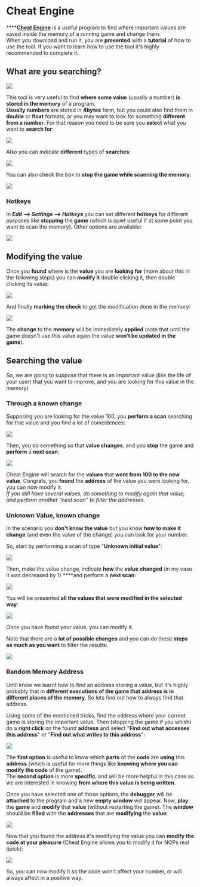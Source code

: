 # Cheat Engine

\*\*\*\*[**Cheat Engine**](https://www.cheatengine.org/downloads.php) is a useful program to find where important values are saved inside the memory of a running game and change them.  
When you download and run it, you are **presented** with a **tutorial** of how to use the tool. If you want to learn how to use the tool it's highly recommended to complete it.

## What are you searching?

![](../../.gitbook/assets/image%20%28595%29.png)

This tool is very useful to find **where some value** \(usually a number\) **is stored in the memory** of a program.  
**Usually numbers** are stored in **4bytes** form, but you could also find them in **double** or **float** formats, or you may want to look for something **different from a number**. For that reason you need to be sure you **select** what you want to **search for**:

![](../../.gitbook/assets/image%20%28594%29.png)

Also you can indicate **different** types of **searches**:

![](../../.gitbook/assets/image%20%28591%29.png)

You can also check the box to **stop the game while scanning the memory**:

![](../../.gitbook/assets/image%20%28592%29.png)

### Hotkeys

In _**Edit --&gt; Settings --&gt; Hotkeys**_ you can set different **hotkeys** for different purposes like **stopping** the **game** \(which is quiet useful if at some point you want to scan the memory\). Other options are available:

![](../../.gitbook/assets/image%20%28587%29.png)

## Modifying the value

Once you **found** where is the **value** you are **looking for** \(more about this in the following steps\) you can **modify it** double clicking it, then double clicking its value:

![](../../.gitbook/assets/image%20%28581%29.png)

And finally **marking the check** to get the modification done in the memory:

![](../../.gitbook/assets/image%20%28582%29.png)

The **change** to the **memory** will be immediately **applied** \(note that until the game doesn't use this value again the value **won't be updated in the game**\).

## Searching the value

So, we are going to suppose that there is an important value \(like the life of your user\) that you want to improve, and you are looking for this value in the memory\)

### Through a known change

Supposing you are looking for the value 100, you **perform a scan** searching for that value and you find a lot of coincidences:

![](../../.gitbook/assets/image%20%28593%29.png)

Then, you do something so that **value changes**, and you **stop** the game and **perform** a **next scan**:

![](../../.gitbook/assets/image%20%28586%29.png)

Cheat Engine will search for the **values** that **went from 100 to the new value**. Congrats, you **found** the **address** of the value you were looking for, you can now modify it.  
_If you still have several values, do something to modify again that value, and perform another "next scan" to filter the addresses._

### Unknown Value, known change

In the scenario you **don't know the value** but you know **how to make it change** \(and even the value of the change\) you can look for your number.

So, start by performing a scan of type "**Unknown initial value**":

![](../../.gitbook/assets/image%20%28589%29.png)

Then, make the value change, indicate **how** the **value** **changed** \(in my case it was decreased by 1\) ****and perform a **next scan**:

![](../../.gitbook/assets/image%20%28584%29.png)

You will be presented **all the values that were modified in the selected way**:

![](../../.gitbook/assets/image%20%28590%29.png)

Once you have found your value, you can modify it.

Note that there are a **lot of possible changes** and you can do these **steps as much as you want** to filter the results:

![](../../.gitbook/assets/image%20%28583%29.png)

### Random Memory Address

Until know we learnt how to find an address storing a value, but it's highly probably that in **different executions of the game that address is in different places of the memory**. So lets find out how to always find that address. 

Using some of the mentioned tricks, find the address where your current game is storing the important value. Then \(stopping the game if you whish\) do a **right click** on the found **address** and select "**Find out what accesses this address**" or "**Find out what writes to this address**":

![](../../.gitbook/assets/image%20%28580%29.png)

The **first option** is useful to know which **parts** of the **code** are **using** this **address** \(which is useful for more things like **knowing where you can modify the code** of the game\).  
The **second option** is more **specific**, and will be more helpful in this case as we are interested in knowing **from where this value is being written**.

Once you have selected one of those options, the **debugger** will be **attached** to the program and a new **empty window** will appear. Now, **play** the **game** and **modify** that **value** \(without restarting the game\). The **window** should be **filled** with the **addresses** that are **modifying** the **value**:

![](../../.gitbook/assets/image%20%28585%29.png)

Now that you found the address it's modifying the value you can **modify the code at your pleasure** \(Cheat Engine allows you to modify it for NOPs real quick\):

![](../../.gitbook/assets/image%20%28588%29.png)

So, you can now modify it so the code won't affect your number, or will always affect in a positive way.











